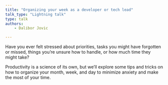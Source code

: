```yaml
---
title: "Organizing your week as a developer or tech lead"
talk_type: "Lightning talk"
type: talk
authors:
    - Dalibor Jovic

---
```

Have you ever felt stressed about priorities, tasks you might have forgotten or missed, things you’re unsure how to handle, or how much time they might take?

Productivity is a science of its own, but we’ll explore some tips and tricks on how to organize your month, week, and day to minimize anxiety and make the most of your time.
